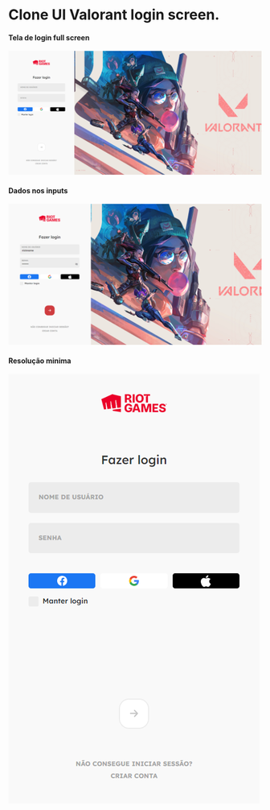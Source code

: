 # Clone UI Valorant login screen.

#### Tela de login full screen
![fullscreen](https://github.com/JV-Freitas/valorant-login-screen/blob/main/Assets/to-readme/full-screen.png)

#### Dados nos inputs
![imagem com dados](https://github.com/JV-Freitas/valorant-login-screen/blob/main/Assets/to-readme/data-input.png)

#### Resolução minima
![resolução de 500px](https://github.com/JV-Freitas/valorant-login-screen/blob/main/Assets/to-readme/min.png)
